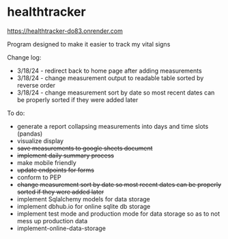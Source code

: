 # healthtracker
https://healthtracker-do83.onrender.com


Program designed to make it easier to track my vital signs

Change log:
* 3/18/24 - redirect back to home page after adding measurements
* 3/18/24 - change measurement output to readable table sorted by reverse order
* 3/18/24 - change measurement sort by date so most recent dates can be properly sorted if they were added later

To do:
* generate a report collapsing measurements into days and time slots (pandas)
* visualize display
* ~~save measurements to google sheets document~~
* ~~implement daily summary process~~
* make mobile friendly
* ~~update endpoints for forms~~
* conform to PEP
* ~~change measurement sort by date so most recent dates can be properly sorted if they were added later~~
* implement Sqlalchemy models for data storage
* implement dbhub.io for online sqlite db storage
* implement test mode and production mode for data storage so as to not mess up production data
* implement-online-data-storage
